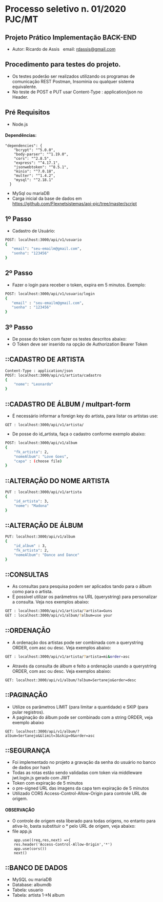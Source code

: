 # Processo seletivo n. 01/2020 PJC/MT
## Projeto Prático Implementação BACK-END

- Autor: Ricardo de Assis  &nbsp; email: rdassis@gmail.com

## Procedimento para testes do projeto.
- Os testes poderão ser realizados utilizando os programas de comunicação REST Postman, Insominia ou qualquer sistema equivalente.
- No teste de POST e PUT usar Content-Type : application/json no Header.

## Pré Requisitos
- Node.js
#### Dependências:
````
"dependencies": {
    "bcrypt": "^5.0.0",
    "body-parser": "^1.19.0",
    "cors": "^2.8.5",
    "express": "^4.17.1",
    "jsonwebtoken": "^8.5.1",
    "minio": "^7.0.18",
    "multer": "^1.4.2",
    "mysql": "^2.18.1"
  }
  ````
  - MySql ou mariaDB
  - Carga inicial da base de dados em https://github.com/Flexnetsistemas/api-pjc/tree/master/script

## 1º Passo
- Cadastro de Usuário:
```sh
POST: localhost:3000/api/v1/usuario
{
   "email": "seu-emailm@gmail.com",
   "senha": "123456"	
}
```
## 2º Passo
- Fazer o login para receber o token, expira em 5 minutos. 
Exemplo:
```sh
POST: localhost:3000/api/v1/usuario/login
{
   "email" : "seu-emailm@gmail.com",  
   "senha" : "123456"
}
````
## 3º Passo
- De posse do token com fazer os testes descritos abaixo:
- O Token deve ser inserido na opção de Authorization Bearer Token

## ::CADASTRO DE ARTISTA
```sh
Content-Type : application/json
POST: localhost:3000/api/v1/artista/cadastro
{
    "nome": "Leonardo"
}
```
## ::CADASTRO DE ÁLBUM / multpart-form
- É necessário informar a foreign key do artista, para listar os artistas use:
````
GET : localhost:3000/api/v1/artista/
````
- De posse do id_artista, faça o cadastro conforme exemplo abaixo: 
```sh
POST: localhost:3000/api/v1/album
{
	"fk_artista": 2,
	"nomeAlbum": "Love Goes",
	"capa" : (choose file)
}
```
## ::ALTERAÇÃO DO NOME ARTISTA
```sh
PUT : localhost:3000/api/v1/artista
{
	"id_artista": 3,
	"nome": "Madona"
}
````
## ::ALTERAÇÃO DE ÁLBUM
```sh
PUT: localhost:3000/api/v1/album
{
    "id_album" : 3,  
    "fk_artista": 2,
    "nomeAlbum": "Dance and Dance"
}
````
## ::CONSULTAS
- As consultas para pesquisa podem ser aplicados tando para o álbum como para o artista.
- É possível utilizar os parâmetros na URL (querystring) para personalizar a consulta. Veja nos exemplos abaixo:
```sh
GET : localhost:3000/api/v1/artista/?artista=Guns
GET : localhost:3000/api/v1/album/?album=use your
````
## ::ORDENAÇÃO
- A ordenação dos artistas pode ser combinada com a querystring ORDER, com asc ou desc. Veja exemplos abaixo:
```sh
GET : localhost:3000/api/v1/artista/?artista=mi&order=asc
````
- Através da consulta de álbum e feito a ordenação usando a querystring ORDER, com asc ou desc. Veja exemplos abaixo:
````
GET: localhost:3000/api/v1/album/?album=Sertanejo&order=desc
````
## ::PAGINAÇÃO
- Utilize os parâmetros LIMIT (para limitar a quantidade) e SKIP (para pular registros).
- A paginação do álbum pode ser combinado com a string ORDER, veja exemplo abaixo
````
GET: localhost:3000/api/v1/album/?album=Sertanejo&&limit=3&skip=0&order=asc
````

## ::SEGURANÇA
- Foi implementado no projeto a gravação da senha do usuário no banco de dados por hash
- Todas as rotas estão sendo validadas com token via middleware jwt.login.js gerado com JWT
- Token com expiração de 5 minutos
- o pre-signed URL das imagens da capa tem expiração de 5 minutos
- Utilizado CORS Access-Control-Allow-Origin para controle URL de origem.
#### OBSERVAÇÃO
- O controle de origem esta liberado para todas origens, no entanto para ativa-lo, basta substituir o * pelo URL de origem, veja abaixo:
- file app.js
````
    app.use((req,res,next) =>{
    res.header('Access-Control-Allow-Origin','*')
    app.use(cors())
    next()
````

## ::BANCO DE DADOS
- MySQL ou mariaDB
- Database: albumdb
- Tabela: usuario
- Tabela: artista 1->N album


